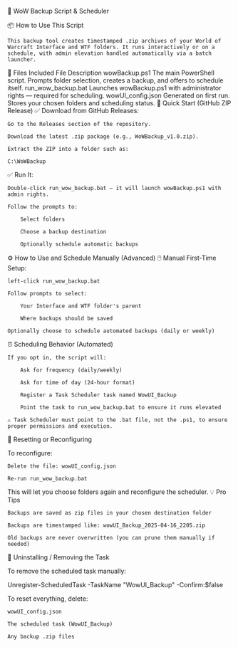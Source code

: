 💾 WoW Backup Script & Scheduler

📦 How to Use This Script

    This backup tool creates timestamped .zip archives of your World of Warcraft Interface and WTF folders. It runs interactively or on a schedule, with admin elevation handled automatically via a batch launcher.

🧾 Files Included
File	Description
wowBackup.ps1	The main PowerShell script. Prompts folder selection, creates a backup, and offers to schedule itself.
run_wow_backup.bat	Launches wowBackup.ps1 with administrator rights — required for scheduling.
wowUI_config.json	Generated on first run. Stores your chosen folders and scheduling status.
🚀 Quick Start (GitHub ZIP Release)
✅ Download from GitHub Releases:

    Go to the Releases section of the repository.

    Download the latest .zip package (e.g., WoWBackup_v1.0.zip).

    Extract the ZIP into a folder such as:

    C:\WoWBackup

✅ Run It:

    Double-click run_wow_backup.bat — it will launch wowBackup.ps1 with admin rights.

    Follow the prompts to:

        Select folders

        Choose a backup destination

        Optionally schedule automatic backups

⚙️ How to Use and Schedule Manually (Advanced)
🖱️ Manual First-Time Setup:

    left-click run_wow_backup.bat

    Follow prompts to select:

        Your Interface and WTF folder's parent

        Where backups should be saved

    Optionally choose to schedule automated backups (daily or weekly)

⏰ Scheduling Behavior (Automated)

    If you opt in, the script will:

        Ask for frequency (daily/weekly)

        Ask for time of day (24-hour format)

        Register a Task Scheduler task named WowUI_Backup

        Point the task to run_wow_backup.bat to ensure it runs elevated

    ⚠️ Task Scheduler must point to the .bat file, not the .ps1, to ensure proper permissions and execution.

🔁 Resetting or Reconfiguring

To reconfigure:

    Delete the file: wowUI_config.json

    Re-run run_wow_backup.bat

This will let you choose folders again and reconfigure the scheduler.
💡 Pro Tips

    Backups are saved as zip files in your chosen destination folder

    Backups are timestamped like: wowUI_Backup_2025-04-16_2205.zip

    Old backups are never overwritten (you can prune them manually if needed)

🧹 Uninstalling / Removing the Task

To remove the scheduled task manually:

Unregister-ScheduledTask -TaskName "WowUI_Backup" -Confirm:$false

To reset everything, delete:

    wowUI_config.json

    The scheduled task (WowUI_Backup)

    Any backup .zip files